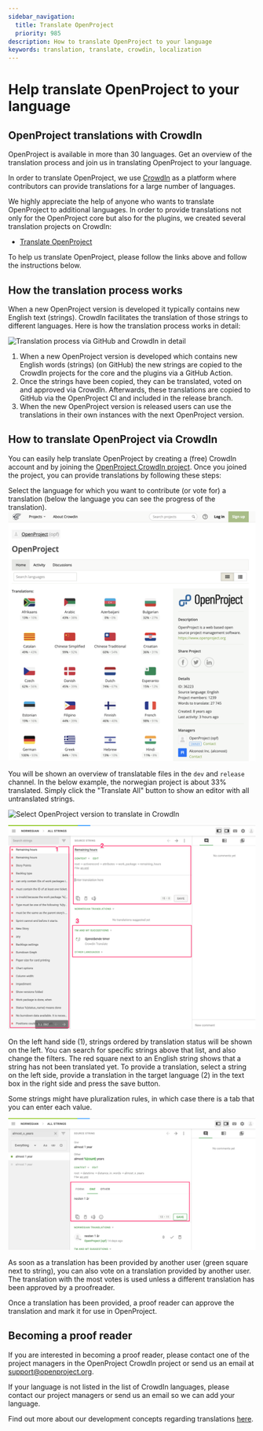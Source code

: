 ```yaml
---
sidebar_navigation:
  title: Translate OpenProject
  priority: 985
description: How to translate OpenProject to your language
keywords: translation, translate, crowdin, localization
---
```


# Help translate OpenProject to your language

## OpenProject translations with CrowdIn

OpenProject is available in more than 30 languages.
Get an overview of the translation process and join us in translating OpenProject to your language.

In order to translate OpenProject, we use [CrowdIn](https://crowdin.com/projects/opf) as a platform where contributors can provide translations for a large number of languages.

We highly appreciate the help of anyone who wants to translate OpenProject to additional languages.
In order to provide translations not only for the OpenProject core but also for the plugins, we created several translation projects on CrowdIn:

* [Translate OpenProject](https://crowdin.com/project/openproject)

To help us translate OpenProject, please follow the links above and follow the instructions below.

## How the translation process works

When a new OpenProject version is developed it typically contains new English text (strings). 
CrowdIn facilitates the translation of those strings to different languages.
Here is how the translation process works in detail:

![Translation process via GitHub and CrowdIn in detail](GitHub-CrowdIn-OP.png "Translation process via GitHub and CrowdIn in detail")

1. When a new OpenProject version is developed which contains new English words (strings) (on GitHub) the new strings are copied to the CrowdIn projects for the core and the plugins via a GitHub Action.
2. Once the strings have been copied, they can be translated, voted on and approved via CrowdIn. Afterwards, these translations are copied to GitHub via the OpenProject CI and included in the release branch.
3. When the new OpenProject version is released users can use the translations in their own instances with the next OpenProject version.

## How to translate OpenProject via CrowdIn
You can easily help translate OpenProject by creating a (free) CrowdIn account and by joining the [OpenProject CrowdIn project](https://crowdin.com/projects/opf).
Once you joined the project, you can provide translations by following these steps:

Select the language for which you want to contribute (or vote for) a translation (below the language you can see the progress of the translation).
![Language overview in OpenProject CrowdIn project](crowdin-overview.png "Language overview in OpenProject CrowdIn project")



You will be shown an overview of translatable files in the `dev`  and `release` channel. In the below example, the norwegian project is about 33% translated. Simply click the "Translate All" button to show an editor with all untranslated strings.

![Select OpenProject version to translate in CrowdIn](crowdin-language-overview.png "Language overview of translatable files")

![crowdin-editor](crowdin-editor.png "The crowdin editor view")



On the left hand side (1), strings ordered by translation status will be shown on the left. You can search for specific strings above that list, and also change the filters. The red square next to an English string shows that a string has not been translated yet. To provide a translation, select a string on the left side, provide a translation in the target language (2) in the text box in the right side and press the save button.

Some strings might have pluralization rules, in which case there is a tab that you can enter each value.

![crowdin-multi-translation](crowdin-multi-translation.png "A translation string with pluralization rules")

As soon as a translation has been provided by another user (green square next to string), you can also vote on a translation provided by another user. The translation with the most votes is used unless a different translation has been approved by a proofreader.

Once a translation has been provided, a proof reader can approve the translation and mark it for use in OpenProject.



## Becoming a proof reader

If you are interested in becoming a proof reader, please contact one of the project managers in the OpenProject CrowdIn project or send us an email at support@openproject.org.

If your language is not listed in the list of CrowdIn languages, please contact our project managers or send us an email so we can add your language.

Find out more about our development concepts regarding translations [here](../concepts/translations).
